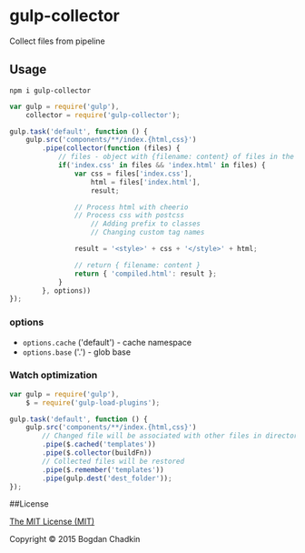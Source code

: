 # gulp-collector
Collect files from pipeline

## Usage

```
npm i gulp-collector
```

```js
var gulp = require('gulp'),
	collector = require('gulp-collector');

gulp.task('default', function () {
	gulp.src('components/**/index.{html,css}')
		.pipe(collector(function (files) {
			// files - object with {filename: content} of files in the same directory
			if('index.css' in files && 'index.html' in files) {
				var css = files['index.css'],
					html = files['index.html'],
					result;

				// Process html with cheerio
				// Process css with postcss
					// Adding prefix to classes
					// Changing custom tag names

				result = '<style>' + css + '</style>' + html;

				// return { filename: content }
				return { 'compiled.html': result };
			}
		}, options))
});

```

### options

- `options.cache` ('default') - cache namespace
- `options.base` ('.') - glob base


### Watch optimization

```js
var gulp = require('gulp'),
	$ = require('gulp-load-plugins');

gulp.task('default', function () {
	gulp.src('components/**/index.{html,css}')
		// Changed file will be associated with other files in directory
		.pipe($.cached('templates'))
		.pipe($.collector(buildFn))
		// Collected files will be restored
		.pipe($.remember('templates'))
		.pipe(gulp.dest('dest_folder'));
});
```


##License

[The MIT License (MIT)](LICENSE)

Copyright &copy; 2015 Bogdan Chadkin
